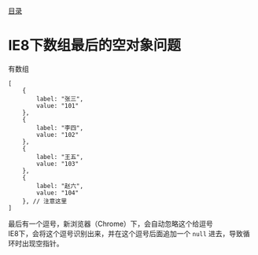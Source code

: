 [目录](./)
# IE8下数组最后的空对象问题

有数组
```
[
	{
		label: "张三",
		value: "101"
	},
	{
		label: "李四",
		value: "102"
	},
	{
		label: "王五",
		value: "103"
	},
	{
		label: "赵六",
		value: "104"
	}, // 注意这里
]
```
最后有一个逗号，新浏览器（Chrome）下，会自动忽略这个给逗号  
IE8下，会将这个逗号识别出来，并在这个逗号后面追加一个 `null` 进去，导致循环时出现空指针。